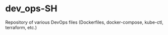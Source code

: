 # dev_ops-SH
Repository of various DevOps files (Dockerfiles, docker-compose, kube-ctl, terraform, etc.) 
